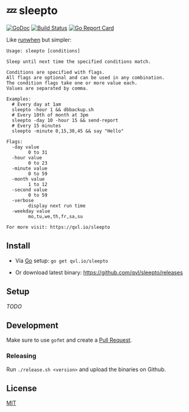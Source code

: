 #  :zzz: sleepto

[![GoDoc](https://godoc.org/qvl.io/sleepto?status.svg)](https://godoc.org/qvl.io/sleepto)
[![Build Status](https://travis-ci.org/qvl/sleepto.svg?branch=master)](https://travis-ci.org/qvl/sleepto)
[![Go Report Card](https://goreportcard.com/badge/qvl.io/sleepto)](https://goreportcard.com/report/qvl.io/sleepto)


Like [runwhen](http://code.dogmap.org/runwhen/) but simpler:

    Usage: sleepto [conditions]

    Sleep until next time the specified conditions match.

    Conditions are specified with flags.
    All flags are optional and can be used in any combination.
    The condition flags take one or more value each.
    Values are separated by comma.

    Examples:
      # Every day at 1am
      sleepto -hour 1 && dbbackup.sh
      # Every 10th of month at 3pm
      sleepto -day 10 -hour 15 && send-report
      # Every 15 minutes
      sleepto -minute 0,15,30,45 && say "Hello"

    Flags:
      -day value
            0 to 31
      -hour value
            0 to 23
      -minute value
            0 to 59
      -month value
            1 to 12
      -second value
            0 to 59
      -verbose
            display next run time
      -weekday value
            mo,tu,we,th,fr,sa,su

    For more visit: https://qvl.io/sleepto



## Install

- Via [Go](https://golang.org/) setup: `go get qvl.io/sleepto`

- Or download latest binary: https://github.com/qvl/sleepto/releases


## Setup

*TODO*


## Development

Make sure to use `gofmt` and create a [Pull Request](https://github.com/qvl/sleepto/pulls).


### Releasing

Run `./release.sh <version>` and upload the binaries on Github.


## License

[MIT](./license)
